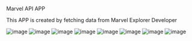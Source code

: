 Marvel API APP 

This APP is created by fetching data from Marvel Explorer Developer

![image](https://github.com/AlinaAga06/marvel_final/assets/141228720/eaa653f7-8142-4bf8-b272-d646edf679c7)
![image](https://github.com/AlinaAga06/marvel_final/assets/141228720/552dc4a7-c980-4999-b98c-41efe139117c)
![image](https://github.com/AlinaAga06/marvel_final/assets/141228720/ce2afa16-1405-430a-9065-f1f9ceb5562a)
![image](https://github.com/AlinaAga06/marvel_final/assets/141228720/cd3bceb6-48a1-4e81-8123-513cc217376a)
![image](https://github.com/AlinaAga06/marvel_final/assets/141228720/1d42cb0f-42ac-4ae4-a7f5-db81ff4318b9)
![image](https://github.com/AlinaAga06/marvel_final/assets/141228720/91d6fc2e-9481-4b1e-ac3c-b97d6434b80d)
![image](https://github.com/AlinaAga06/marvel_final/assets/141228720/e06867df-ae89-4153-894a-ac5bdc405798)
![image](https://github.com/AlinaAga06/marvel_final/assets/141228720/2a676637-15a0-441a-87ed-ee18954f3b56)
















